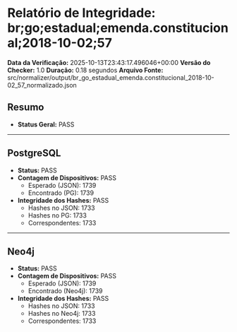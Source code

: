 # Relatório de Integridade: br;go;estadual;emenda.constitucional;2018-10-02;57

**Data da Verificação:** 2025-10-13T23:43:17.496046+00:00
**Versão do Checker:** 1.0
**Duração:** 0.18 segundos
**Arquivo Fonte:** src/normalizer/output/br_go_estadual_emenda.constitucional_2018-10-02_57_normalizado.json

## Resumo
* **Status Geral:** PASS

---

## PostgreSQL
* **Status:** PASS
* **Contagem de Dispositivos:** PASS
  * Esperado (JSON): 1739
  * Encontrado (PG): 1739
* **Integridade dos Hashes:** PASS
  * Hashes no JSON: 1733
  * Hashes no PG: 1733
  * Correspondentes: 1733

---

## Neo4j
* **Status:** PASS
* **Contagem de Dispositivos:** PASS
  * Esperado (JSON): 1739
  * Encontrado (Neo4j): 1739
* **Integridade dos Hashes:** PASS
  * Hashes no JSON: 1733
  * Hashes no Neo4j: 1733
  * Correspondentes: 1733